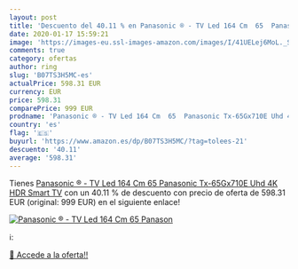 ```yaml
---
layout: post
title: 'Descuento del 40.11 % en Panasonic ® - TV Led 164 Cm  65  Panason'
date: 2020-01-17 15:59:21
image: 'https://images-eu.ssl-images-amazon.com/images/I/41UELej6MoL._SL200_.jpg'
comments: true
category: ofertas
author: ring
slug: 'B07TS3H5MC-es'
actualPrice: 598.31 EUR
currency: EUR
price: 598.31
comparePrice: 999 EUR
prodname: 'Panasonic ® - TV Led 164 Cm  65  Panasonic Tx-65Gx710E Uhd 4K HDR  Smart TV'
country: 'es'
flag: '🇪🇸'
buyurl: 'https://www.amazon.es/dp/B07TS3H5MC/?tag=tolees-21'
descuento: '40.11'
average: '598.31'
---
```


Tienes [Panasonic ® - TV Led 164 Cm  65  Panasonic Tx-65Gx710E Uhd 4K HDR  Smart TV](https://www.amazon.es/dp/B07TS3H5MC/?tag=tolees-21) con un 40.11 % de descuento con precio de oferta de 598.31 EUR (original: 999 EUR) en el siguiente enlace!

[![Panasonic ® - TV Led 164 Cm  65  Panason](https://images-eu.ssl-images-amazon.com/images/I/41UELej6MoL._SL200_.jpg)](https://www.amazon.es/dp/B07TS3H5MC/?tag=tolees-21)

ℹ️:


[🛒 Accede a la oferta!!](https://www.amazon.es/dp/B07TS3H5MC/?tag=tolees-21)
